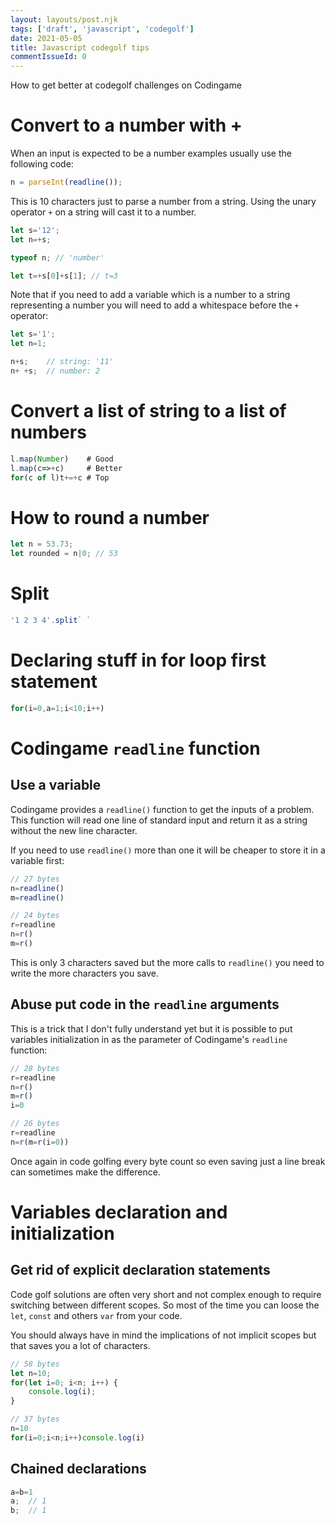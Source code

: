 ```yaml
---
layout: layouts/post.njk
tags: ['draft', 'javascript', 'codegolf']
date: 2021-05-05
title: Javascript codegolf tips
commentIssueId: 0
---
```


How to get better at codegolf challenges on Codingame

# Convert to a number with +

When an input is expected to be a number examples usually use the following code:

```javascript
n = parseInt(readline());
```

This is 10 characters just to parse a number from a string. Using the unary operator `+` on a string will cast it to a number.

```javascript
let s='12';
let n=+s;

typeof n; // 'number'

let t=+s[0]+s[1]; // t=3
```

Note that if you need to add a variable which is a number to a string representing a number you will need to add a whitespace before the `+` operator:

```javascript
let s='1';
let n=1;

n+s;    // string: '11'
n+ +s;  // number: 2
```

# Convert a list of string to a list of numbers

```javascript
l.map(Number)    # Good
l.map(c=>+c)     # Better
for(c of l)t+=+c # Top
```

# How to round a number
```javascript
let n = 53.73;
let rounded = n|0; // 53
```

# Split
```javascript
'1 2 3 4'.split` `
```

# Declaring stuff in for loop first statement
```javascript
for(i=0,a=1;i<10;i++)
```

# Codingame `readline` function

## Use a variable

Codingame provides a `readline()` function to get the inputs of a problem. This function will read one line of standard input and return it as a string without the new line character.

If you need to use `readline()` more than one it will be cheaper to store it in a variable first:

```javascript
// 27 bytes
n=readline()
m=readline()

// 24 bytes
r=readline
n=r()
m=r()
```

This is only 3 characters saved but the more calls to `readline()` you need to write the more characters you save.

## Abuse put code in the `readline` arguments

This is a trick that I don't fully understand yet but it is possible to put variables initialization in as the parameter of Codingame's `readline` function:

```javascript
// 28 bytes
r=readline
n=r()
m=r()
i=0

// 26 bytes
r=readline
n=r(m=r(i=0))
```

Once again in code golfing every byte count so even saving just a line break can sometimes make the difference.

# Variables declaration and initialization

## Get rid of explicit declaration statements

Code golf solutions are often very short and not complex enough to require switching between different scopes. So most of the time you can loose the `let`, `const` and others `var` from your code.

You should always have in mind the implications of not implicit scopes but that saves you a lot of characters.

```javascript
// 58 bytes
let n=10;
for(let i=0; i<n; i++) {
    console.log(i);
}

// 37 bytes
n=10
for(i=0;i<n;i++)console.log(i)
```

## Chained declarations

```javascript
a=b=1
a;  // 1
b;  // 1
```
